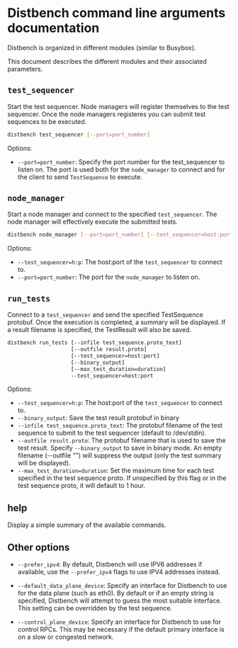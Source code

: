 # Distbench command line arguments documentation

Distbench is organized in different modules (similar to Busybox).

This document describes the different modules and their associated parameters.

## `test_sequencer`

Start the test sequencer. Node managers will register themselves to the test
sequencer. Once the node managers registeres you can submit test sequences to
be executed.

``` bash
distbench test_sequencer [--port=port_number]
```

Options:
- `--port=port_number`: Specify the port number for the test\_sequencer to
  listen on. The port is used both for the `node_manager` to connect and for
  the client to send `TestSequence` to execute.

## `node_manager`

Start a node manager and connect to the specified `test_sequencer`. The
node manager will effectively execute the submitted tests.

``` bash
distbench node_manager [--port=port_number] [--test_sequencer=host:port]
```

Options:
- `--test_sequencer=h:p`: The host:port of the `test_sequencer` to connect to.
- `--port=port_number`: The port for the `node_manager` to listen on.

## `run_tests`

Connect to a `test_sequencer` and send the specified TestSequence protobuf. Once
the execution is completed, a summary will be displayed. If a result filename is
specified, the TestResult will also be saved.

``` bash
distbench run_tests [--infile test_sequence.proto_text]
                    [--outfile result.proto]
                    [--test_sequencer=host:port]
                    [--binary_output]
                    [--max_test_duration=duration]
                    --test_sequencer=host:port
```

Options:
- `--test_sequencer=h:p`: The host:port of the `test_sequencer` to connect to.
- `--binary_output`: Save the test result protobuf in binary
- `--infile test_sequence.proto_text`: The protobuf filename of the test
  sequence to submit to the test sequencer (default to /dev/stdin).
- `--outfile result.proto`: The protobuf filename that is used to save the test
  result.  Specify `--binary_output` to save in binary mode. An empty filename
  (--outfile "") will suppress the output (only the test summary will be
  displayed).
- `--max_test_duration=duration`: Set the maximum time for each test
  specified in the test sequence proto. If unspecified by this flag or in the
  test sequence proto, it will default to 1 hour.

## help

Display a simple summary of the available commands.

## Other options

- `--prefer_ipv4`: By default, Distbench will use IPV6 addresses if
  available, use the `--prefer_ipv4` flags to use IPV4 addresses instead.

- `--default_data_plane_device`: Specify an interface for Distbench to use for
  the data plane (such as eth0). By default or if an empty string is specified,
  Distbench will attempt to guess the most suitable interface. This setting can
  be overridden by the test sequence.

- `--control_plane_device`: Specify an interface for Distbench to use for
  control RPCs. This may be necessary if the default primary interface is on a
  slow or congested network.
